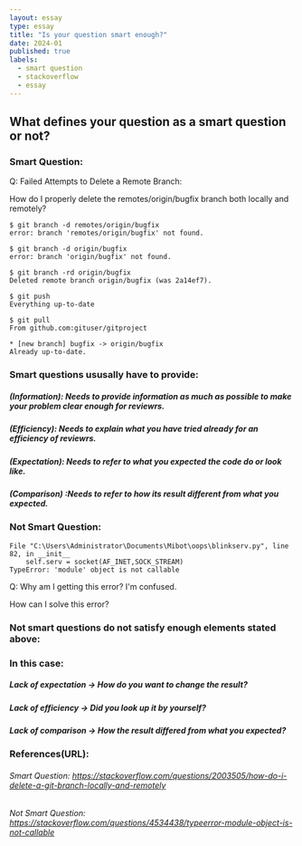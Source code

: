 ```yaml
---
layout: essay
type: essay
title: "Is your question smart enough?"
date: 2024-01
published: true
labels:
  - smart question
  - stackoverflow
  - essay
---
```

## What defines your question as a smart question or not?


### Smart Question:
Q: Failed Attempts to Delete a Remote Branch:

  How do I properly delete the remotes/origin/bugfix branch both locally and remotely?
  
```
$ git branch -d remotes/origin/bugfix
error: branch 'remotes/origin/bugfix' not found.

$ git branch -d origin/bugfix
error: branch 'origin/bugfix' not found.

$ git branch -rd origin/bugfix
Deleted remote branch origin/bugfix (was 2a14ef7).

$ git push
Everything up-to-date

$ git pull
From github.com:gituser/gitproject

* [new branch] bugfix -> origin/bugfix
Already up-to-date.
```

### Smart questions ususally have to provide:
##### (Information): Needs to provide information as much as possible to make your problem clear enough for reviewrs.
##### (Efficiency): Needs to explain what you have tried already for an efficiency of reviewrs.
##### (Expectation): Needs to refer to what you expected the code do or look like.
##### (Comparison) :Needs to refer to how its result different from what you expected.




### Not Smart Question:

```
File "C:\Users\Administrator\Documents\Mibot\oops\blinkserv.py", line 82, in __init__
    self.serv = socket(AF_INET,SOCK_STREAM)
TypeError: 'module' object is not callable
```

Q: Why am I getting this error? I'm confused.

How can I solve this error?

### Not smart questions do not satisfy enough elements stated above:
### In this case:
##### Lack of expectation -> How do you want to change the result?
##### Lack of efficiency -> Did you look up it by yourself?
##### Lack of comparison -> How the result differed from what you expected?


### References(URL):
###### Smart Question: https://stackoverflow.com/questions/2003505/how-do-i-delete-a-git-branch-locally-and-remotely
###### Not Smart Question: https://stackoverflow.com/questions/4534438/typeerror-module-object-is-not-callable
